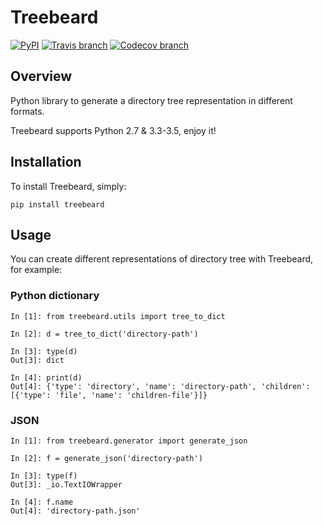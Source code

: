 # Treebeard
[![PyPI](https://img.shields.io/pypi/v/treebeard.svg)](https://pypi.python.org/pypi/treebeard/0.1.0)
[![Travis branch](https://img.shields.io/travis/muriloviana/treebeard/master.svg)](https://travis-ci.org/muriloviana/treebeard)
[![Codecov branch](https://img.shields.io/codecov/c/github/muriloviana/treebeard/master.svg)](https://codecov.io/gh/muriloviana/treebeard)

## Overview

Python library to generate a directory tree representation in different formats.

Treebeard supports Python 2.7 & 3.3-3.5, enjoy it!

## Installation

To install Treebeard, simply:

    pip install treebeard

## Usage

You can create different representations of directory tree with Treebeard, for example:

### Python dictionary

    In [1]: from treebeard.utils import tree_to_dict
    
    In [2]: d = tree_to_dict('directory-path')
    
    In [3]: type(d)
    Out[3]: dict
    
    In [4]: print(d)
    Out[4]: {'type': 'directory', 'name': 'directory-path', 'children': [{'type': 'file', 'name': 'children-file'}]}

### JSON

    In [1]: from treebeard.generator import generate_json
    
    In [2]: f = generate_json('directory-path')
    
    In [3]: type(f)
    Out[3]: _io.TextIOWrapper
    
    In [4]: f.name
    Out[4]: 'directory-path.json'
